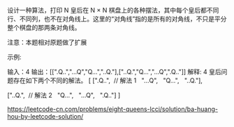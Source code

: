 设计一种算法，打印 N 皇后在 N × N 棋盘上的各种摆法，其中每个皇后都不同行、不同列，也不在对角线上。这里的“对角线”指的是所有的对角线，不只是平分整个棋盘的那两条对角线。

注意：本题相对原题做了扩展

示例:

输入：4
输出：[[".Q..","...Q","Q...","..Q."],["..Q.","Q...","...Q",".Q.."]]
解释: 4 皇后问题存在如下两个不同的解法。
[
[".Q..",  // 解法 1
  "...Q",
  "Q...",
  "..Q."],

["..Q.",  // 解法 2
  "Q...",
  "...Q",
  ".Q.."]
]

https://leetcode-cn.com/problems/eight-queens-lcci/solution/ba-huang-hou-by-leetcode-solution/